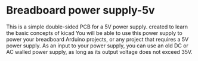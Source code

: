 # Breadboard power supply-5v
This is a simple double-sided PCB for a 5V power supply.
created to learn the basic concepts of kicad 
You will be able to use this power supply to power your breadboard Arduino projects, or any project that requires a 5V power supply. As an input to your power supply, you can use an old DC or AC walled power supply, as long as its output voltage does not exceed 35V.
